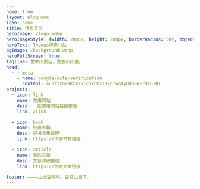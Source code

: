 ```yaml
---
home: true
layout: BlogHome
icon: home
title: 博客首页
heroImage: /logo.webp
heroImageStyle: {width: 200px, height: 200px, borderRadius: 50%, objectFit: cover, border: 4px solid white, boxSizing: border-box}
heroText: Thomas博客小站
bgImage: /background.webp
heroFullScreen: true
tagline: 雲來山更佳，雲去山如畫。
head:
  - - meta
    - name: google-site-verification
      content: au0z1rGENKzXkxic5kUDx1T-ptwg4yUdS0k-rdz6-NI
projects:
  - icon: link
    name: 常用网站
    desc: 一些常用网站链接整理
    link: /link

  - icon: book
    name: 经典书籍
    desc: 好书收集整理
    link: https://你的书籍链接

  - icon: article
    name: 我的文章
    desc: 文章详细描述
    link: https://你的文章链接

footer: ————山因雲晦明，雲共山高下。
---
```

